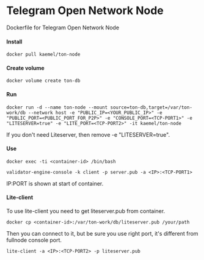 # Telegram Open Network Node
Dockerfile for Telegram Open Network Node

#### Install
```docker pull kaemel/ton-node```
#### Create volume
```docker volume create ton-db```
#### Run
```docker run -d --name ton-node --mount source=ton-db,target=/var/ton-work/db --network host -e "PUBLIC_IP=<YOUR_PUBLIC_IP>" -e "PUBLIC_PORT=<PUBLIC_PORT_FOR_P2P>" -e "CONSOLE_PORT=<TCP-PORT1>" -e "LITESERVER=true" -e "LITE_PORT=<TCP-PORT2>" -it kaemel/ton-node```


If you don't need Liteserver, then remove -e "LITESERVER=true".

#### Use
```docker exec -ti <container-id> /bin/bash```

```validator-engine-console -k client -p server.pub -a <IP>:<TCP-PORT1>```

IP:PORT is shown at start of container.

#### Lite-client
To use lite-client you need to get liteserver.pub from container.

```docker cp <container-id>:/var/ton-work/db/liteserver.pub /your/path```

Then you can connect to it, but be sure you use right port, it's different from fullnode console port.

```lite-client -a <IP>:<TCP-PORT2> -p liteserver.pub```
